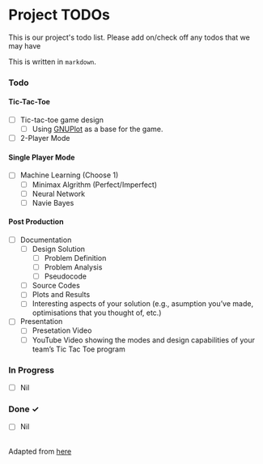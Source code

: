 # Project TODOs
This is our project's todo list. Please add on/check off any todos that we may have

This is written in `markdown`.

### Todo

#### Tic-Tac-Toe

- [ ] Tic-tac-toe game design 
  - [ ] Using [GNUPlot](http://www.gnuplot.info/) as a base for the game.
- [ ] 2-Player Mode

#### Single Player Mode
- [ ] Machine Learning (Choose 1)
  - [ ] Minimax Algrithm (Perfect/Imperfect)
  - [ ] Neural Network
  - [ ] Navie Bayes

#### Post Production
- [ ] Documentation
  - [ ] Design Solution
    - [ ] Problem Definition
    - [ ] Problem Analysis
    - [ ] Pseudocode
  - [ ] Source Codes
  - [ ] Plots and Results
  - [ ] Interesting aspects of your solution (e.g., asumption you’ve made, optimisations that you thought of, etc.)
- [ ] Presentation
  - [ ] Presetation Video
  - [ ] YouTube Video showing the modes and design capabilities of your team’s Tic Tac Toe program

### In Progress
- [ ] Nil

### Done ✓
- [ ] Nil


</br>Adapted from [here](https://github.com/todomd/todo.md/blob/master/TODO.md)